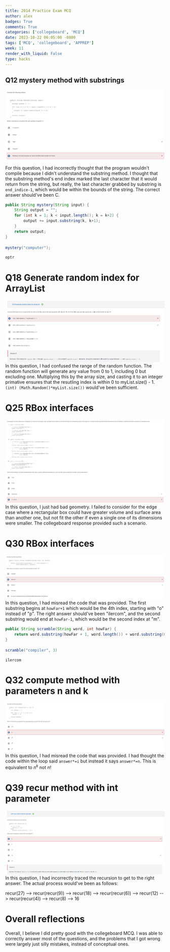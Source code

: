 ```yaml
---
title: 2014 Practice Exam MCQ
author: alex
badges: True
comments: True
categories: ['collegeboard', 'MCQ']
date: 2023-10-22 06:05:00 -0800
tags: ['MCQ', 'collegeboard', 'APPREP']
week: 11
render_with_liquid: False
type: hacks
---
```


## Q12 mystery method with substrings

![Q12](../assets/img/2014_MC/Q12.png)  

For this question, I had incorrectly thought that the program wouldn't compile because I didn't understand the substring method. I thought that the substring method's end index marked the last character that it would return from the string, but really, the last character grabbed by substring is `end_indice-1`, which would be within the bounds of the string. The correct answer should've been C.


```java
public String mystery(String input) {
    String output = "";
    for (int k = 1; k < input.length(); k = k+2) {
        output += input.substring(k, k+1);
    }
    return output;
}

mystery("computer");
```




    optr



# Q18 Generate random index for ArrayList
![Q12](../assets/img/2014_MC/Q18.png)  
In this question, I had confused the range of the random function. The random function will generate any value from 0 to 1, including 0 but excluding one. Multiplying this by the array size, and casting it to an integer primative ensures that the resutling index is within 0 to myList.size() - 1. `(int) (Math.Random()*myList.size())` would've been sufficient. 

# Q25 RBox interfaces
![Q25](../assets/img/2014_MC/Q25.png)  
In this question, I just had bad geometry. I failed to consider for the edge case where a rectangular box could have greater volume and surface area than another one, but not fit the other if even a single one of its dimensions were smaller. The collegeboard response provided such a scenario.

# Q30 RBox interfaces
![Q30](../assets/img/2014_MC/Q30.png)  
In this question, I had misread the code that was provided. The first substring begins at `howFar+1` which would be the 4th index, starting with "o" instead of "p". The right answer should've been "ilercom", and the second substring would end at `howFar-1`, which would be the second index at "m".


```java
public String scramble(String word, int howFar) {
    return word.substring(howFar + 1, word.length()) + word.substring(0, howFar);
}

scramble("compiler", 3)
```




    ilercom



# Q32 compute method with parameters n and k
![Q32](../assets/img/2014_MC/Q32.png)  
In this question, I had misread the code that was provided. I had thought the code within the loop said `answer*=i` but instead it says `answer*=n`. This is equivalent to $n^k$ not $n!$

# Q39 recur method with int parameter
![Q39](../assets/img/2014_MC/Q39.png)  
In this question, I had incorrectly traced the recursion to get to the right answer. The actual process would've been as follows:  

recur(27) --> recur(recur(9)) --> recur(18) --> recur(recur(6)) --> recur(12) --> recur(recur(4)) --> recur(8) --> 16

# Overall reflections

Overall, I believe I did pretty good with the collegeboard MCQ. I was able to correctly answer most of the questions, and the problems that I got wrong were largely just silly mistakes, instead of conceptual ones.
